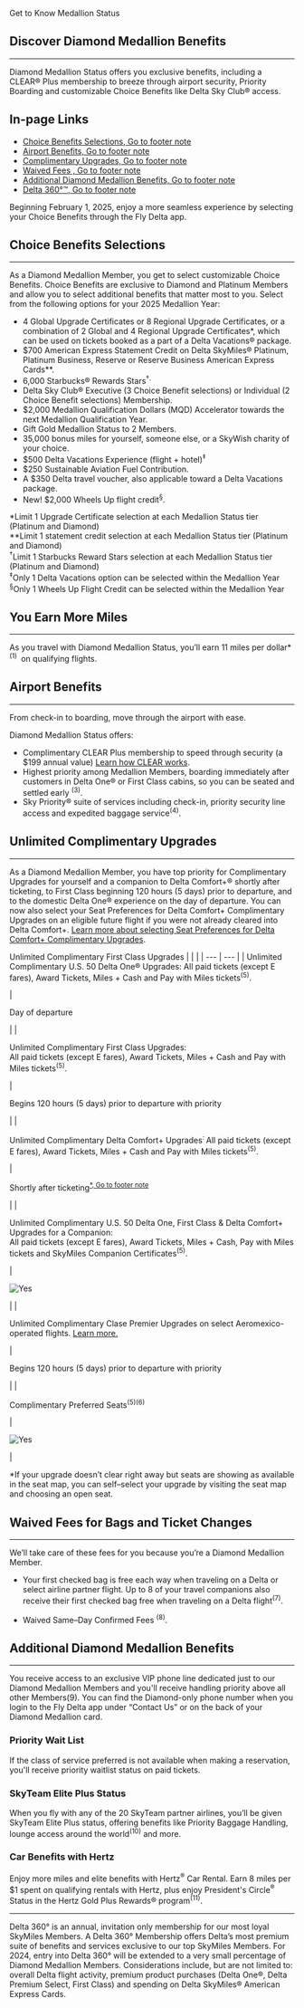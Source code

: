   
Get to Know Medallion Status

## Discover Diamond Medallion Benefits

___

Diamond Medallion Status offers you exclusive benefits, including a CLEAR® Plus membership to breeze through airport security, Priority Boarding and customizable Choice Benefits like Delta Sky Club® access.

## In-page Links

-   [Choice Benefits Selections, Go to footer note](https://www.delta.com/us/en/skymiles/medallion-program/diamond-medallion-status#a)
-   [Airport Benefits, Go to footer note](https://www.delta.com/us/en/skymiles/medallion-program/diamond-medallion-status#c)
-   [Complimentary Upgrades, Go to footer note](https://www.delta.com/us/en/skymiles/medallion-program/diamond-medallion-status#upgrades)
-   [Waived Fees , Go to footer note](https://www.delta.com/us/en/skymiles/medallion-program/diamond-medallion-status#e)
-   [Additional Diamond Medallion Benefits, Go to footer note](https://www.delta.com/us/en/skymiles/medallion-program/diamond-medallion-status#additional)
-   [Delta 360°™, Go to footer note](https://www.delta.com/us/en/skymiles/medallion-program/diamond-medallion-status#360)

Beginning February 1, 2025, enjoy a more seamless experience by selecting your Choice Benefits through the Fly Delta app.

## Choice Benefits Selections

___

As a Diamond Medallion Member, you get to select customizable Choice Benefits. Choice Benefits are exclusive to Diamond and Platinum Members and allow you to select additional benefits that matter most to you. Select from the following options for your 2025 Medallion Year:

-   4 Global Upgrade Certificates or 8 Regional Upgrade Certificates, or a combination of 2 Global and 4 Regional Upgrade Certificates\*, which can be used on tickets booked as a part of a Delta Vacations® package.
-   $700 American Express Statement Credit on Delta SkyMiles® Platinum, Platinum Business, Reserve or Reserve Business American Express Cards\*\*.
-   6,000 Starbucks® Rewards Stars<sup>†.</sup>
-   Delta Sky Club® Executive (3 Choice Benefit selections) or Individual (2 Choice Benefit selections) Membership.
-   $2,000 Medallion Qualification Dollars (MQD) Accelerator towards the next Medallion Qualification Year.
-   Gift Gold Medallion Status to 2 Members.
-   35,000 bonus miles for yourself, someone else, or a SkyWish charity of your choice.
-   $500 Delta Vacations Experience (flight + hotel)<sup>‡</sup>
-   $250 Sustainable Aviation Fuel Contribution.
-   A $350 Delta travel voucher, also applicable toward a Delta Vacations package.
-   New! $2,000 Wheels Up flight credit<sup>§</sup>.

\*Limit 1 Upgrade Certificate selection at each Medallion Status tier (Platinum and Diamond)  
\*\*Limit 1 statement credit selection at each Medallion Status tier (Platinum and Diamond)  
<sup>†</sup>Limit 1 Starbucks Reward Stars selection at each Medallion Status tier (Platinum and Diamond)  
<sup>‡</sup>Only 1 Delta Vacations option can be selected within the Medallion Year  
<sup>§</sup>Only 1 Wheels Up Flight Credit can be selected within the Medallion Year

## You Earn More Miles

___

As you travel with Diamond Medallion Status, you’ll earn 11 miles per dollar\*<sup>(1)&nbsp;</sup> on qualifying flights.  

## Airport Benefits

___

From check-in to boarding, move through the airport with ease.

Diamond Medallion Status offers:

-   Complimentary CLEAR Plus membership to speed through security (a $199 annual value) [Learn how CLEAR works](https://www.youtube.com/embed/csPOimz5FZ4). 
-   Highest priority among Medallion Members, boarding immediately after customers in Delta One® or First Class cabins, so you can be seated and settled early <sup>(3)</sup>.
-   Sky Priority® suite of services including check-in, priority security line access and expedited baggage service<sup>(4)</sup>.

## Unlimited Complimentary Upgrades

___

As a Diamond Medallion Member, you have top priority for Complimentary Upgrades for yourself and a companion to Delta Comfort+® shortly after ticketing, to First Class beginning 120 hours (5 days) prior to departure, and to the domestic Delta One® experience on the day of departure. You can now also select your Seat Preferences for Delta Comfort+ Complimentary Upgrades on an eligible future flight if you were not already cleared into Delta Comfort+. [Learn more about selecting Seat Preferences for Delta Comfort+ Complimentary Upgrades](https://www.delta.com/us/en/skymiles/medallion-program/medallion-upgrades#seat-preference).

Unlimited Complimentary First Class Upgrades
|  |  |
| --- | --- |
| 
Unlimited Complimentary U.S. 50 Delta One® Upgrades: All paid tickets (except E fares), Award Tickets, Miles + Cash and Pay with Miles tickets<sup>(5)</sup>.

 | 

Day of departure



 |
| 

Unlimited Complimentary First Class Upgrades:  
All paid tickets (except E fares), Award Tickets, Miles + Cash and Pay with Miles tickets<sup>(5)</sup>.

 | 

Begins 120 hours (5 days) prior to departure with priority



 |
| 

Unlimited Complimentary Delta Comfort+ Upgrades<sup>: </sup> All paid tickets (except E fares), Award Tickets, Miles + Cash and Pay with Miles tickets<sup>(5)</sup>.

 | 

Shortly after ticketing<sup><a href="https://www.delta.com/us/en/skymiles/medallion-program/diamond-medallion-status#star">*<span>, Go to footer note</span></a></sup>

 |
| 

Unlimited Complimentary U.S. 50 Delta One, First Class & Delta Comfort+ Upgrades for a Companion:  
All paid tickets (except E fares), Award Tickets, Miles + Cash, Pay with Miles tickets and SkyMiles Companion Certificates<sup>(5)</sup>.

 | 

![Yes](https://www.delta.com/content/dam/delta/SL/Upsell_PopUp_Check_icon.png)

 |
| 

Unlimited Complimentary Clase Premier Upgrades on select Aeromexico-operated flights. [Learn more.](https://www.delta.com/us/en/skymiles/medallion-program/medallion-upgrades#aeromexico "View Aeromexico Class Premier Upgrades")

 | 

Begins 120 hours (5 days) prior to departure with priority

 |
| 

Complimentary Preferred Seats<sup>(5)(6)</sup>

 | 

![Yes](https://www.delta.com/content/dam/delta/SL/Upsell_PopUp_Check_icon.png)

 |

\*If your upgrade doesn’t clear right away but seats are showing as available in the seat map, you can self–select your upgrade by visiting the seat map and choosing an open seat.

## Waived Fees for Bags and Ticket Changes

___

We’ll take care of these fees for you because you’re a Diamond Medallion Member.

-   Your first checked bag is free each way when traveling on a Delta or select airline partner flight. Up to 8 of your travel companions also receive their first checked bag free when traveling on a Delta flight<sup>(7)</sup>.  
    
-   Waived Same–Day Confirmed Fees <sup> (8)</sup>.

## Additional Diamond Medallion Benefits

___

You receive access to an exclusive VIP phone line dedicated just to our Diamond Medallion Members and you'll receive handling priority above all other Members(9). You can find the Diamond-only phone number when you login to the Fly Delta app under “Contact Us” or on the back of your Diamond Medallion card.

### Priority Wait List

If the class of service preferred is not available when making a reservation, you'll receive priority waitlist status on paid tickets.

### SkyTeam Elite Plus Status

When you fly with any of the 20 SkyTeam partner airlines, you’ll be given SkyTeam Elite Plus status, offering benefits like Priority Baggage Handling, lounge access around the world<sup>(10)</sup> and more.

### Car Benefits with Hertz

Enjoy more miles and elite benefits with Hertz<sup>®</sup> Car Rental. Earn 8 miles per $1 spent on qualifying rentals with Hertz, plus enjoy President's Circle<sup>®</sup> Status in the Hertz Gold Plus Rewards® program<sup>(11)</sup>.

___

Delta 360° is an annual, invitation only membership for our most loyal SkyMiles Members. A Delta 360° Membership offers Delta’s most premium suite of benefits and services exclusive to our top SkyMiles Members. For 2024, entry into Delta 360° will be extended to a very small percentage of Diamond Medallion Members. Considerations include, but are not limited to: overall Delta flight activity, premium product purchases (Delta One®, Delta Premium Select, First Class) and spending on Delta SkyMiles® American Express Cards.